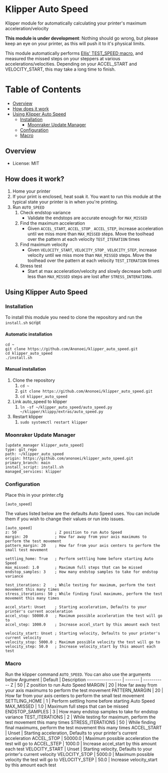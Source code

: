 # Klipper Auto Speed
 Klipper module for automatically calculating your printer's maximum acceleration/velocity

**This module is under development**: Nothing should go wrong, but please keep an eye on your printer, as this will push it to it's physical limits.

This module automatically performs [Ellis' TEST_SPEED macro](https://ellis3dp.com/Print-Tuning-Guide/articles/determining_max_speeds_accels.html), and measured the missed steps on your steppers at various accelerations/velocities. Depending on your ACCEL_START and VELOCITY_START, this may take a long time to finish.

# Table of Contents
 - [Overview](https://github.com/Anonoei/klipper_auto_speed#overview)
 - [How does it work](https://github.com/Anonoei/klipper_auto_speed#how-does-it-work)
 - [Using Klipper Auto Speed](https://github.com/Anonoei/klipper_auto_speed#using-klipper-auto-speed)
   - [Installation](https://github.com/Anonoei/klipper_auto_speed#installation)
     - [Moonraker Update Manager](https://github.com/Anonoei/klipper_auto_speed#moonraker-update-manager)
   - [Configuration](https://github.com/Anonoei/klipper_auto_speed#configuration)
   - [Macro](https://github.com/Anonoei/klipper_auto_speed#macro)

## Overview
 - License: MIT

## How does it work?
 1. Home your printer
 2. If your print is enclosed, heat soak it. You want to run this module at the typical state your printer is in when you're printing.
 3. Run `AUTO_SPEED`
    1. Check endstop variance
       - Validate the endstops are accurate enough for `MAX_MISSED`
    2. Find the maximum acceleration
       - Given `ACCEL_START`, `ACCEL_STOP_` `ACCEL_STEP`, increase acceleration until we miss more than `MAX_MISSED` steps. Move the toolhead over the pattern at each velocity `TEST_ITERATION` times
    3. Find maximum velocity
       - Given `VELOCITY_START`, `VELOCITY_STOP_` `VELOCITY_STEP`, increase velocity until we miss more than `MAX_MISSED` steps. Move the toolhead over the pattern at each velocity `TEST_ITERATION` times
    4. Stress test
       - Start at max acceleration/velocity and slowly decrease both until less than `MAX_MISSED` steps are lost after `STRESS_INTERATION`s.

## Using Klipper Auto Speed

### Installation
 To install this module you need to clone the repository and run the `install.sh` script

#### Automatic installation
```
cd ~
git clone https://github.com/Anonoei/klipper_auto_speed.git
cd klipper_auto_speed
./install.sh
```

#### Manual installation
1.  Clone the repository
    1. `cd ~`
    2. `git clone https://github.com/Anonoei/klipper_auto_speed.git`
    3. `cd klipper_auto_speed`
2.  Link auto_speed to klipper
    1. `ln -sf ~/klipper_auto_speed/auto_speed.py ~/klipper/klippy/extras/auto_speed.py`
3.  Restart klipper
    1. `sudo systemctl restart klipper`

### Moonraker Update Manager
```
[update_manager klipper_auto_speed]
type: git_repo
path: ~/klipper_auto_speed
origin: https://github.com/anonoei/klipper_auto_speed.git
primary_branch: main
install_script: install.sh
managed_services: klipper
```

### Configuration
Place this in your printer.cfg
```
[auto_speed]
```
The values listed below are the defaults Auto Speed uses. You can include them if you wish to change their values or run into issues.
```
[auto_speed]
z: 50                 ; Z position to run Auto Speed
margin: 20            ; How far away from your axis maximums to perform the test movement
pattern_margin: 20    ; How far from your axis centers to perform the small test movement

settling_home: True   ; Perform settling home before starting Auto Speed
max_missed: 1.0       ; Maximum full steps that can be missed
endstop_samples: 3    ; How many endstop samples to take for endstop variance

test_iterations: 2    ; While testing for maximum, perform the test movement this many times
stress_iterations: 50 ; While finding final maximums, perform the test movement this many times

accel_start: Unset    ; Starting acceleration, Defaults to your printer's current acceleration
accel_stop: 50000.0   ; Maximum possible acceleration the test will go to
accel_step: 1000.0    ; Increase accel_start by this amount each test

velocity_start: Unset ; Starting velocity, Defaults to your printer's current velocity
velocity_stop: 5000.0 ; Maximum possible velocity the test will go to
velocity_step: 50.0   ; Increase velocity_start by this amount each test
```

### Macro
Run the klipper command `AUTO_SPEED`. You can also use the arguments below
Argument          | Default | Description
----------------- | ------- | -----------
Z                 | 50      | Z position to run Auto Speed
MARGIN            | 20      | How far away from your axis maximums to perform the test movement
PATTERN_MARGIN    | 20      | How far from your axis centers to perform the small test movement
SETTLING_HOME     | 1       | Perform settling home before starting Auto Speed
MAX_MISSED        | 1.0     | Maximum full steps that can be missed
ENDSTOP_SAMPLES   | 3       | How many endstop samples to take for endstop variance
TEST_ITERATIONS   | 2       | While testing for maximum, perform the test movement this many times
STRESS_ITERATIONS | 50      | While finding final maximums, perform the test movement this many times
ACCEL_START       | Unset   | Starting acceleration, Defaults to your printer's current acceleration
ACCEL_STOP        | 50000.0 | Maximum possible acceleration the test will go to
ACCEL_STEP        | 1000.0  | Increase accel_start by this amount each test
VELOCITY_START    | Unset   | Starting velocity, Defaults to your printer's current velocity
VELOCITY_STOP     | 5000.0  | Maximum possible velocity the test will go to
VELOCITY_STEP     | 50.0    | Increase velocity_start by this amount each test